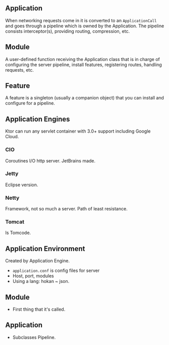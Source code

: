 ## Application
When networking requests come in it is converted to an `ApplicationCall` and goes through a pipeline which is owned by the Application. The pipeline consists interceptor(s), providing routing, compression, etc. 

## Module
A user-defined function receiving the Application class that is in charge of configuring the server pipeline, install features, registering routes, handling requests, etc.

## Feature
A feature is a singleton (usually a companion object) that you can install and configure for a pipeline.

## Application Engines
Ktor can run any servlet container with 3.0+ support including Google Cloud.
### CIO
Coroutines I/O http server. JetBrains made.
### Jetty
Eclipse version.
### Netty
Framework, not so much a server. Path of least resistance.
### Tomcat
Is Tomcode.

## Application Environment
Created by Application Engine.
- `application.conf` is config files for server
- Host, port, modules
- Using a lang: hokan ~ json.

## Module
- First thing that it's called.

## Application
- Subclasses Pipeline.
